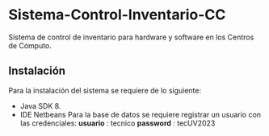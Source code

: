 # Sistema-Control-Inventario-CC
Sistema de control de inventario para hardware y software en los Centros de Cómputo.

## Instalación
Para la instalación del sistema se requiere de lo siguiente:
- Java SDK 8.
- IDE Netbeans
Para la base de datos se requiere registrar un usuario con las credenciales:
**usuario** : tecnico
**password** : tecUV2023 
